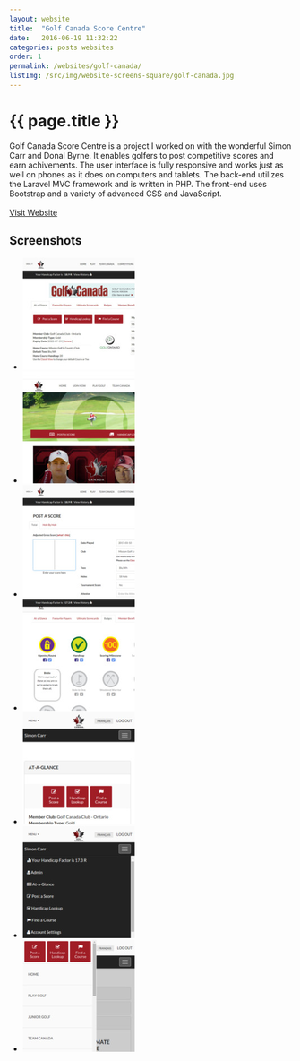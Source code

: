 ```yaml
---
layout: website
title:  "Golf Canada Score Centre"
date:   2016-06-19 11:32:22
categories: posts websites
order: 1
permalink: /websites/golf-canada/
listImg: /src/img/website-screens-square/golf-canada.jpg
---
```

<h1>{{ page.title }}</h1>
<p>
  Golf Canada Score Centre is a project I worked on with the wonderful Simon Carr and Donal Byrne. It enables golfers to post competitive scores and earn achivements. The user interface is fully responsive and works just as well on phones as it does on computers and tablets. The back-end utilizes the Laravel MVC framework and is written in PHP. The front-end uses Bootstrap and a variety of advanced CSS and JavaScript.<br>
  <br>
  <a href="http://golfcanada.ca/" target="_blank">Visit Website</a>
</p>

<h2>Screenshots</h2>
<ul class="photo-gallery">
  <li>
    <a href="" data-box-img="/src/img/website-screens/golf-canada.jpg">
      <img src="/src/img/website-screens-square/golf-canada.jpg">
    </a>
  </li>
  <li>
    <a href="" data-box-img="/src/img/website-screens/golf-canada-home.jpg">
      <img src="/src/img/website-screens-square/golf-canada-home.jpg">
    </a>
  </li>
  <li>
    <a href="" data-box-img="/src/img/website-screens/golf-canada-score.jpg">
      <img src="/src/img/website-screens-square/golf-canada-score.jpg">
    </a>
  </li>
  <li>
    <a href="" data-box-img="/src/img/website-screens/golf-canada-badges.jpg">
      <img src="/src/img/website-screens-square/golf-canada-badges.jpg">
    </a>
  </li>
  <li>
    <a href="" data-box-img="/src/img/website-screens/golf-canada-mobile.jpg">
      <img src="/src/img/website-screens-square/golf-canada-mobile.jpg">
    </a>
  </li>
  <li>
    <a href="" data-box-img="/src/img/website-screens/golf-canada-mobile2.jpg">
      <img src="/src/img/website-screens-square/golf-canada-mobile2.jpg">
    </a>
  </li>
  <li>
    <a href="" data-box-img="/src/img/website-screens/golf-canada-mobile3.jpg">
      <img src="/src/img/website-screens-square/golf-canada-mobile3.jpg">
    </a>
  </li>
</ul>